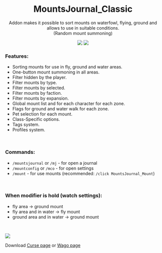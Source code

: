 <div align="center">

# MountsJournal_Classic

Addon makes it possible to sort mounts on waterfowl, flying, ground and allows to use in suitable conditions.<br>
(Random mount summoning)

[![](https://github.com/sfmict/MountsJournal_Classic/workflows/Build/badge.svg?branch=main)](https://github.com/sfmict/MountsJournal_Classic/releases/latest)
[![](http://cf.way2muchnoise.eu/full_657952_downloads.svg)](https://www.curseforge.com/wow/addons/mountsjournal_classic)
</div>

### Features:

* Sorting mounts for use in fly, ground and water areas.
* One-button mount summoning in all areas.
* Filter hidden by the player.
* Filter mounts by type.
* Filter mounts by selected.
* Filter mounts by faction.
* Filter mounts by expansion.
* Global mount list and for each character for each zone.
* Flags for ground and water walk for each zone.
* Pet selection for each mount.
* Class-Specific options.
* Tags system.
* Profiles system.
<br>

### Commands:

* `/mountsjournal` or `/mj` - for open a journal
* `/mountconfig` or `/mco` - for open settings
* `/mount` - for use mounts (recommended: `/click MountsJournal_Mount`)
<br>

### When modifier is hold (watch settings):

* fly area -> ground mount
* fly area and in water -> fly mount
* ground area and in water -> ground mount
<br>

![](https://i.imgur.com/LO5H0VB.jpg)

Download [Curse page](https://www.curseforge.com/wow/addons/mountsjournal_classic) or [Wago page](https://addons.wago.io/addons//mountsjournal-classic)